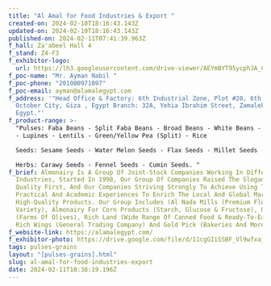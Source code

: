 ```yaml
---
title: "Al Amal for Food Industries & Export "
created-on: 2024-02-10T18:16:43.143Z
updated-on: 2024-02-10T18:16:43.143Z
published-on: 2024-02-11T07:41:39.963Z
f_hall: Za'abeel Hall 4
f_stand: Z4-F3
f_exhibitor-logo:
  url: https://lh3.googleusercontent.com/drive-viewer/AEYmBYT95ycphJA_C394qp48gCH-gyeDlAbaZVSk1hgIIWfroNKkkncN1DxZoAncfP9sMOOi80_9lkAukYNtBjZhU0Ts2sKCoQ=s1600
f_poc-name: "Mr. Ayman Nabil "
f_poc-phone: "201000971097"
f_poc-email: ayman@alamalegypt.com
f_address: '"Head Office & Factory: 6th Industrial Zone, Plot #20, 6th Of
  October City, Giza , Egypt Branch: 32A, Yehia Ibrahim Street, Zamalek Cairo ,
  Egypt."'
f_product-range: >-
  "Pulses: Faba Beans - Split Faba Beans - Broad Beans - White Beans - Chickpea
  - Lupines - Lentils - Green/Yellow Pea (Split) - Rice

  Seeds: Sesame Seeds - Water Melon Seeds - Flax Seeds - Millet Seeds

  Herbs: Carawy Seeds - Fennel Seeds - Cumin Seeds. "
f_brief: Almonairy Is A Group Of Joint-Stock Companies Working In Different Food
  Industries, Started In 1998, Our Group Of Companies Raised The Slogan Of
  Quality First, And Our Companies Striving Strongly To Achieve Using The Best
  Practical And Academic Experiences To Enrich The Local And Global Market With
  High-Quality Products. Our Group Includes (Al Nada Mills (Premium Flour
  Variety), Almonairy For Corn Products (Starch, Glucose & Fructose), Olive Land
  (Farms Of Olives), Rich Land (Wide Range Of Canned Food & Ready-To-Eat Food),
  Rich Wings (General Trading Company) And Gold Pick (Bakeries And More)).
f_website-link: https://alamalegypt.com/
f_exhibitor-photo: https://drive.google.com/file/d/11cgGIiSSBF_Vl9wfxajmf9aWoil8BwiP/view?usp=drive_link
tags: pulses-grains
layout: "[pulses-grains].html"
slug: al-amal-for-food-industries-export
date: 2024-02-11T10:38:19.196Z
---
```

